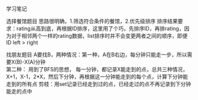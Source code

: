学习笔记

选择餐馆题目
思路很明确，1.筛选符合条件的餐馆，2.优先级排序 
排序结果要求：rating从高到底，再根据ID排序，这里用了个巧，先排序ID，再排rating，因为对于相邻两个一样的rating数据，list排序时并不会变更两者之间的顺序，即便ID left > right

找朋友题目
A要找B，两种情况：第一种，A在B右边，每分钟只能走一步，所以需要X(B)-X(A)分钟  
第二种：
用到了BFS的思想， 每一分钟，都记录X能走到的点，总共三种情况，X+1，X-1，2*X，然后下分钟，再根据这一分钟能走到的每个点，计算下分钟能走到的所有点
剪枝：用set记录已经走到过的点，已经走过的点不再记录到下分钟能走的点中